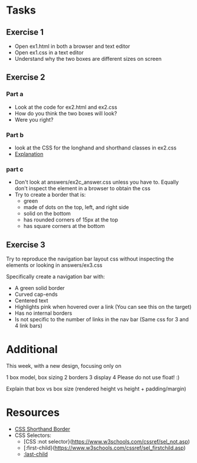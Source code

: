 # Tasks
## Exercise 1
* Open ex1.html in both a browser and text editor
* Open ex1.css in a text editor
* Understand why the two boxes are different sizes on screen

## Exercise 2
### Part a
* Look at the code for ex2.html and ex2.css
* How do you think the two boxes will look?
* Were you right?

### Part b
* look at the CSS for the longhand and shorthand classes in ex2.css
* [Explanation](https://www.w3schools.com/css/css_border_shorthand.asp)

### part c
* Don't look at answers/ex2c_answer.css unless you have to. Equally don't inspect the element in a browser to obtain
the css
* Try to create a border that is:
  * green
  * made of dots on the top, left, and right side
  * solid on the bottom
  * has rounded corners of 15px at the top
  * has square corners at the bottom


## Exercise 3
Try to reproduce the navigation bar layout css without inspecting the elements or looking in answers/ex3.css

Specifically create a navigation bar with:
* A green solid border
* Curved cap-ends
* Centered text
* Highlights pink when hovered over a link (You can see this on the target)
* Has no internal borders
* Is not specific to the number of links in the nav bar (Same css for 3 and 4 link bars)


# Additional
This week, with a new design, focusing only on 

1 box model, box sizing
2 borders
3 display
4 Please do not use float!     :) 

Explain that box vs box size (rendered height vs height + padding/margin)


# Resources
* [CSS Shorthand Border](https://www.w3schools.com/css/css_border_shorthand.asp)
* CSS Selectors:
  * [CSS :not selector}(https://www.w3schools.com/cssref/sel_not.asp)
  * [:first-child}(https://www.w3schools.com/cssref/sel_firstchild.asp)
  * [:last-child](https://www.w3schools.com/cssref/sel_last-child.asp)